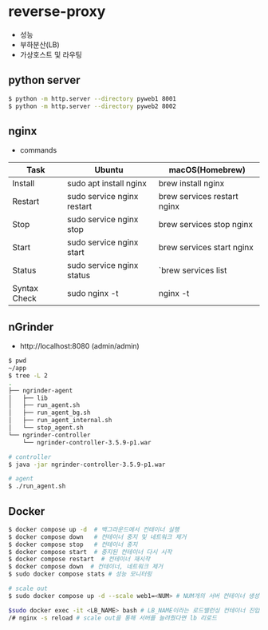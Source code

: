 # reverse-proxy
- 성능
- 부하분산(LB)
- 가상호스트 및 라우팅

## python server
```bash
$ python -m http.server --directory pyweb1 8001
$ python -m http.server --directory pyweb2 8002
```
## nginx

- commands

|Task|Ubuntu|macOS(Homebrew)|
|---|---|---|
|Install|sudo apt install nginx|brew install nginx|
|Restart|sudo service nginx restart|brew services restart nginx|
|Stop|sudo service nginx stop|brew services stop nginx|
|Start|sudo service nginx start|brew services start nginx|
|Status|sudo service nginx status|`brew services list|
|Syntax Check|sudo nginx -t|nginx -t|

## nGrinder

- http://localhost:8080 (admin/admin)

```bash
$ pwd
~/app
$ tree -L 2
.
├── ngrinder-agent
│   ├── lib
│   ├── run_agent.sh
│   ├── run_agent_bg.sh
│   ├── run_agent_internal.sh
│   └── stop_agent.sh
└── ngrinder-controller
    └── ngrinder-controller-3.5.9-p1.war

# controller
$ java -jar ngrinder-controller-3.5.9-p1.war

# agent
$ ./run_agent.sh
```

## Docker

```bash
$ docker compose up -d  # 백그라운드에서 컨테이너 실행
$ docker compose down   # 컨테이너 중지 및 네트워크 제거
$ docker compose stop   # 컨테이너 중지
$ docker compose start  # 중지된 컨테이너 다시 시작
$ docker compose restart  # 컨테이너 재시작
$ docker compose down  # 컨테이너, 네트워크 제거
$ sudo docker compose stats # 성능 모니터링

# scale out
$ sudo docker compose up -d --scale web1=<NUM> # NUM개의 서버 컨테이너 생성
```

```bash
$sudo docker exec -it <LB_NAME> bash # LB_NAME이라는 로드밸런싱 컨테이너 진입
/# nginx -s reload # scale out을 통해 서버를 늘려줬다면 lb 리로드
```
